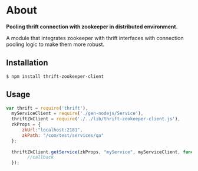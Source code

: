 # About

**Pooling thrift connection with zookeeper in distributed environment.**

A module that integrates zookeeper with thrift interfaces with connection pooling logic to make them more robust.

## Installation

```
$ npm install thrift-zookeeper-client
```

## Usage

```javascript
var thrift = require('thrift'),
  myServiceClient = require('./gen-nodejs/Service'),
  thriftZkClient = require('./../lib/thrift-zookeeper-client.js'),
  zkProps = {
      zkUrl:"localhost:2181",
      zkPath: "/com/test/services/qa"
  };
  
  thriftZkClient.getService(zkProps, "myService", myServiceClient, function(thriftMyServiceClient){
        //callback      
  });
  
```
